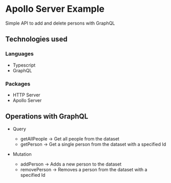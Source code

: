 # Apollo Server Example

Simple API to add and delete persons with GraphQL

## Technologies used

### Languages
* Typescript
* GraphQL

### Packages
* HTTP Server
* Apollo Server

## Operations with GraphQL

* Query
  * getAllPeople -> Get all people from the dataset
  * getPerson -> Get a single person from the dataset with a specified Id
  
* Mutation
  * addPerson -> Adds a new person to the dataset
  * removePerson -> Removes a person from the dataset with a specified Id
